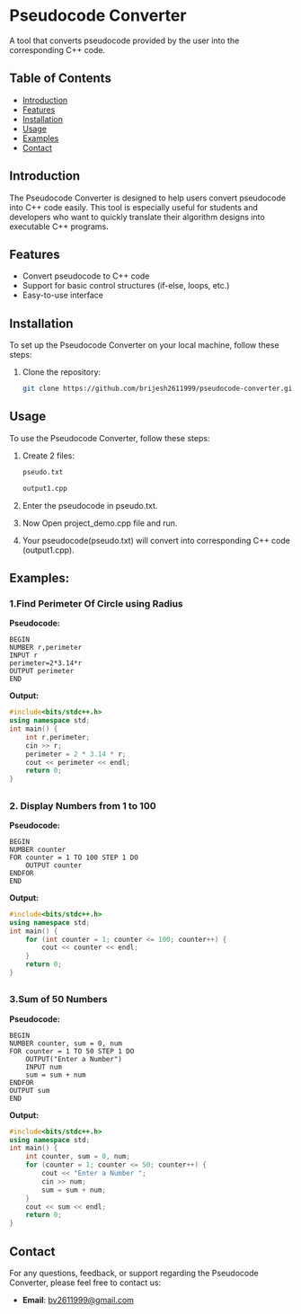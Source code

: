 # Pseudocode Converter

A tool that converts pseudocode provided by the user into the corresponding C++ code.

## Table of Contents

- [Introduction](#introduction)
- [Features](#features)
- [Installation](#installation)
- [Usage](#usage)
- [Examples](#examples)
- [Contact](#contact)

## Introduction

The Pseudocode Converter is designed to help users convert pseudocode into C++ code easily. This tool is especially useful for students and developers who want to quickly translate their algorithm designs into executable C++ programs.

## Features

- Convert pseudocode to C++ code
- Support for basic control structures (if-else, loops, etc.)
- Easy-to-use interface

## Installation

To set up the Pseudocode Converter on your local machine, follow these steps:

1. Clone the repository:
   
    ```bash
    git clone https://github.com/brijesh2611999/pseudocode-converter.git
    ```


## Usage

To use the Pseudocode Converter, follow these steps:

1. Create 2 files:
   
    ```bash
    pseudo.txt
    ```
    ```bash
    output1.cpp
    ```
3. Enter the pseudocode in pseudo.txt.
4. Now Open project_demo.cpp file and run.
5. Your pseudocode(pseudo.txt) will convert into corresponding C++ code (output1.cpp).

## Examples:

### 1.Find Perimeter Of Circle using Radius

**Pseudocode:**
```plaintext
BEGIN
NUMBER r,perimeter 
INPUT r 
perimeter=2*3.14*r
OUTPUT perimeter
END
```
**Output:**
```cpp
#include<bits/stdc++.h>
using namespace std;
int main() {
    int r,perimeter;
    cin >> r;
    perimeter = 2 * 3.14 * r;
    cout << perimeter << endl;
    return 0;
}
```
##

### 2. Display Numbers from 1 to 100

**Pseudocode:**
```plaintext
BEGIN
NUMBER counter
FOR counter = 1 TO 100 STEP 1 DO
    OUTPUT counter
ENDFOR
END

```
**Output:**
```cpp
#include<bits/stdc++.h>
using namespace std;
int main() {
    for (int counter = 1; counter <= 100; counter++) {
        cout << counter << endl;
    }
    return 0;
}
```
##
### 3.Sum of 50 Numbers

**Pseudocode:**
```plaintext
BEGIN
NUMBER counter, sum = 0, num
FOR counter = 1 TO 50 STEP 1 DO
    OUTPUT("Enter a Number")
    INPUT num
    sum = sum + num
ENDFOR
OUTPUT sum
END
```
**Output:**
```cpp
#include<bits/stdc++.h>
using namespace std;
int main() {
    int counter, sum = 0, num;
    for (counter = 1; counter <= 50; counter++) {
        cout << "Enter a Number ";
        cin >> num;
        sum = sum + num;
    }
    cout << sum << endl;
    return 0;
}
```

## Contact

For any questions, feedback, or support regarding the Pseudocode Converter, please feel free to contact us:

- **Email**: [bv2611999@gmail.com](mailto:bv2611999@gmail.com)



